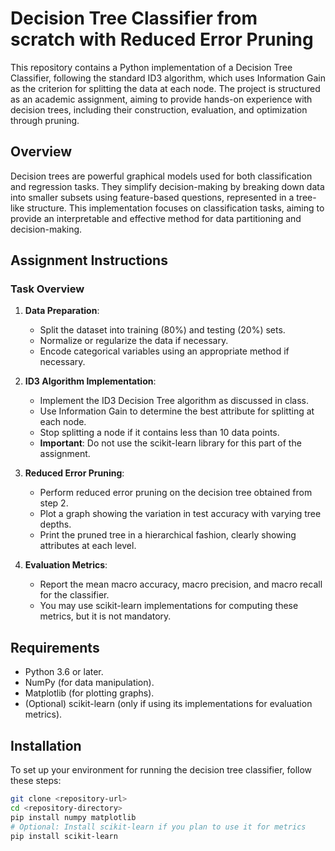 # Decision Tree Classifier from scratch with Reduced Error Pruning

This repository contains a Python implementation of a Decision Tree Classifier, following the standard ID3 algorithm, which uses Information Gain as the criterion for splitting the data at each node. The project is structured as an academic assignment, aiming to provide hands-on experience with decision trees, including their construction, evaluation, and optimization through pruning.

## Overview

Decision trees are powerful graphical models used for both classification and regression tasks. They simplify decision-making by breaking down data into smaller subsets using feature-based questions, represented in a tree-like structure. This implementation focuses on classification tasks, aiming to provide an interpretable and effective method for data partitioning and decision-making.

## Assignment Instructions

### Task Overview

1. **Data Preparation**:
   - Split the dataset into training (80%) and testing (20%) sets.
   - Normalize or regularize the data if necessary.
   - Encode categorical variables using an appropriate method if necessary.

2. **ID3 Algorithm Implementation**:
   - Implement the ID3 Decision Tree algorithm as discussed in class.
   - Use Information Gain to determine the best attribute for splitting at each node.
   - Stop splitting a node if it contains less than 10 data points.
   - **Important**: Do not use the scikit-learn library for this part of the assignment.

3. **Reduced Error Pruning**:
   - Perform reduced error pruning on the decision tree obtained from step 2.
   - Plot a graph showing the variation in test accuracy with varying tree depths.
   - Print the pruned tree in a hierarchical fashion, clearly showing attributes at each level.

4. **Evaluation Metrics**:
   - Report the mean macro accuracy, macro precision, and macro recall for the classifier.
   - You may use scikit-learn implementations for computing these metrics, but it is not mandatory.

## Requirements

- Python 3.6 or later.
- NumPy (for data manipulation).
- Matplotlib (for plotting graphs).
- (Optional) scikit-learn (only if using its implementations for evaluation metrics).

## Installation

To set up your environment for running the decision tree classifier, follow these steps:

```bash
git clone <repository-url>
cd <repository-directory>
pip install numpy matplotlib
# Optional: Install scikit-learn if you plan to use it for metrics
pip install scikit-learn

